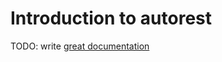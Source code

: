 # Introduction to autorest

TODO: write [great documentation](http://jacobian.org/writing/what-to-write/)
